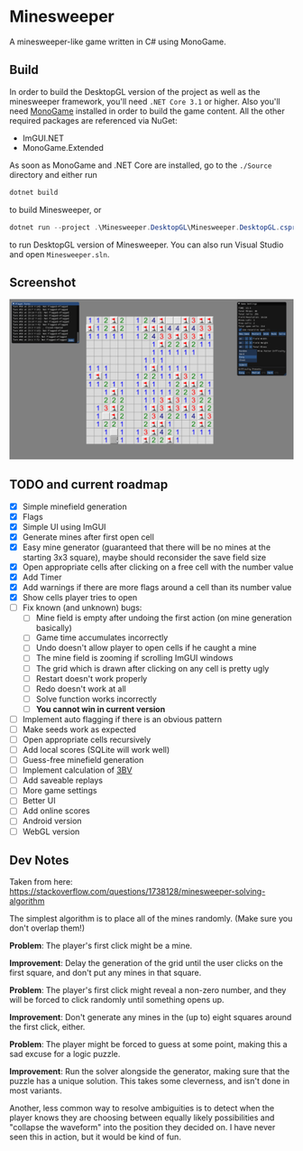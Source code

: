 # Minesweeper

A minesweeper-like game written in C# using MonoGame.

## Build

In order to build the DesktopGL version of the project as well as the minesweeper framework, you'll need `.NET Core 3.1` or higher. Also you'll need [MonoGame](https://monogame.net) installed in order to build the game content. All the other required packages are referenced via NuGet:

 - ImGUI.NET
 - MonoGame.Extended

As soon as MonoGame and .NET Core are installed, go to the `./Source` directory and either run

```powershell
dotnet build 
```

to build Minesweeper, or

```powershell
dotnet run --project .\Minesweeper.DesktopGL\Minesweeper.DesktopGL.csproj
```

to run DesktopGL version of Minesweeper. You can also run Visual Studio and open `Minesweeper.sln`.

## Screenshot

![Gameplay Example](./Images/Screenshot_Gameplay_V2.png)

## TODO and current roadmap

- [x] Simple minefield generation
- [x] Flags
- [x] Simple UI using ImGUI
- [x] Generate mines after first open cell
- [x] Easy mine generator (guaranteed that there will be no mines at the starting 3x3 square), maybe should reconsider the save field size
- [x] Open appropriate cells after clicking on a free cell with the number value
- [x] Add Timer
- [x] Add warnings if there are more flags around a cell than its number value
- [x] Show cells player tries to open 
- [ ] Fix known (and unknown) bugs:
  - [ ] Mine field is empty after undoing the first action (on mine generation basically)
  - [ ] Game time accumulates incorrectly
  - [ ] Undo doesn't allow player to open cells if he caught a mine
  - [ ] The mine field is zooming if scrolling ImGUI windows
  - [ ] The grid which is drawn after clicking on any cell is pretty ugly
  - [ ] Restart doesn't work properly
  - [ ] Redo doesn't work at all
  - [ ] Solve function works incorrectly
  - [ ] **You cannot win in current version**
- [ ] Implement auto flagging if there is an obvious pattern
- [ ] Make seeds work as expected
- [ ] Open appropriate cells recursively 
- [ ] Add local scores (SQLite will work well)
- [ ] Guess-free minefield generation
- [ ] Implement calculation of [3BV](http://www.stephan-bechtel.de/3bv.htm)
- [ ] Add saveable replays
- [ ] More game settings
- [ ] Better UI
- [ ] Add online scores
- [ ] Android version
- [ ] WebGL version

## Dev Notes

Taken from here: https://stackoverflow.com/questions/1738128/minesweeper-solving-algorithm

The simplest algorithm is to place all of the mines randomly. (Make sure you don't overlap them!)

**Problem**: The player's first click might be a mine.

**Improvement**: Delay the generation of the grid until the user clicks on the first square, and don't put any mines in that square.

**Problem**: The player's first click might reveal a non-zero number, and they will be forced to click randomly until something opens up.

**Improvement**: Don't generate any mines in the (up to) eight squares around the first click, either.

**Problem**: The player might be forced to guess at some point, making this a sad excuse for a logic puzzle.

**Improvement**: Run the solver alongside the generator, making sure that the puzzle has a unique solution. This takes some cleverness, and isn't done in most variants.

Another, less common way to resolve ambiguities is to detect when the player knows they are choosing between equally likely possibilities and "collapse the waveform" into the position they decided on. I have never seen this in action, but it would be kind of fun.